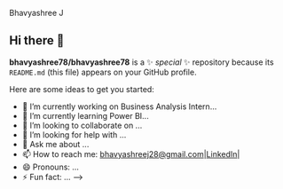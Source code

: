 Bhavyashree J
## Hi there 👋

**bhavyashree78/bhavyashree78** is a ✨ _special_ ✨ repository because its `README.md` (this file) appears on your GitHub profile.

Here are some ideas to get you started:

- 🔭 I’m currently working on Business Analysis Intern...
- 🌱 I’m currently learning Power BI...
- 👯 I’m looking to collaborate on ...
- 🤔 I’m looking for help with ...
- 💬 Ask me about ...
- 📫 How to reach me: bhavyashreej28@gmail.com|[LinkedIn](www.linkedin.com/in/bhavyashree-j-90399734b)|
- 😄 Pronouns: ...
- ⚡ Fun fact: ...
-->
